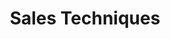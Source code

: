---
layout: post
title: Sales Techniques
permalink: /work/sales/techniques
colour: pink
# page_title: Sales and Marketing
page_title_content : Sales Techniques

---
